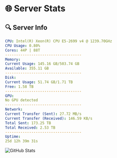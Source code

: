 # 🌐 Server Stats
## 🔍 Server Info
```yaml
CPU: Intel(R) Xeon(R) CPU E5-2699 v4 @ 1239.70GHz
CPU Usage: 0.80%
Cores: 44P | 88T
-----------------------------------
Memory:
Current Usage: 145.16 GB/503.74 GB
Available: 355.11 GB
-----------------------------------
Disk:
Current Usage: 51.74 GB/1.71 TB
Free: 1.58 TB
-----------------------------------
GPU:
No GPU detected
-----------------------------------
Network:
Current Transfer (Sent): 27.72 MB/s
Current Transfer (Received): 146.59 KB/s
Total Sent: 173.25 TB
Total Received: 2.53 TB
-----------------------------------
Uptime:
25d 12h 39m 31s
```
![GitHub Stats](https://img.shields.io/badge/Updated-2025-03-05_11:22:49-blue)